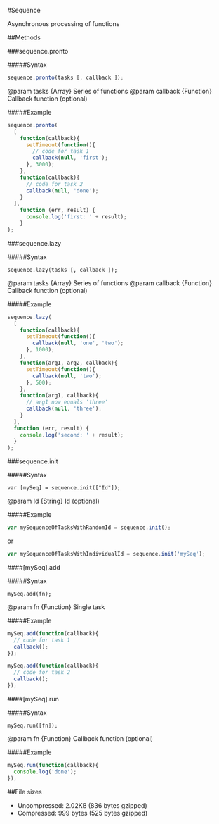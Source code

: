 #Sequence

Asynchronous processing of functions

##Methods

###sequence.pronto

#####Syntax

```javascript
sequence.pronto(tasks [, callback ]);
```
@param tasks {Array} Series of functions
@param callback {Function} Callback function (optional)

#####Example

```javascript
sequence.pronto(
  [
    function(callback){
      setTimeout(function(){
        // code for task 1
        callback(null, 'first');
      }, 3000);
    },
    function(callback){
      // code for task 2
      callback(null, 'done');
    }
  ], 
    function (err, result) {
      console.log('first: ' + result); 
    }
);
```
  

###sequence.lazy

#####Syntax

```text
sequence.lazy(tasks [, callback ]);
```
@param tasks {Array} Series of functions
@param callback {Function} Callback function (optional)

#####Example

```javascript
sequence.lazy(
  [
    function(callback){
      setTimeout(function(){
        callback(null, 'one', 'two');
      }, 1000);
    },
    function(arg1, arg2, callback){
      setTimeout(function(){
        callback(null, 'two');
      }, 500);
    },
    function(arg1, callback){
      // arg1 now equals 'three'
      callback(null, 'three');
    }
  ], 
  function (err, result) {
    console.log('second: ' + result);
  }
);
```

###sequence.init

#####Syntax

```text
var [mySeq] = sequence.init(["Id"]);
```
@param Id {String} Id (optional)

#####Example

```javascript
var mySequenceOfTasksWithRandomId = sequence.init();
```
or

```javascript
var mySequenceOfTasksWithIndividualId = sequence.init('mySeq');
```

####[mySeq].add

#####Syntax
```text
mySeq.add(fn);
```
@param fn {Function} Single task

#####Example
```javascript
mySeq.add(function(callback){ 
  // code for task 1
  callback();
});

mySeq.add(function(callback){ 
  // code for task 2
  callback();
});
```

####[mySeq].run

#####Syntax
```text
mySeq.run([fn]);
```
@param fn {Function} Callback function (optional) 

#####Example
```javascript
mySeq.run(function(callback){ 
  console.log('done');
});
```

##File sizes
* Uncompressed: 2.02KB (836 bytes gzipped)
* Compressed: 999 bytes (525 bytes gzipped)